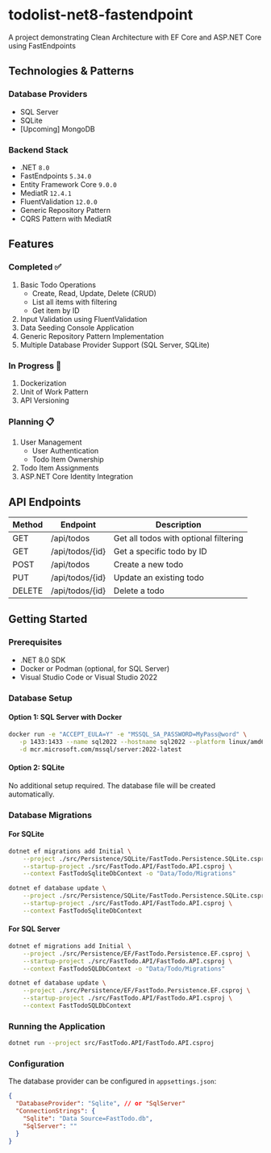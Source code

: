 # todolist-net8-fastendpoint
A project demonstrating Clean Architecture with EF Core and ASP.NET Core using FastEndpoints

## Technologies & Patterns
### Database Providers
- SQL Server
- SQLite
- [Upcoming] MongoDB

### Backend Stack
- .NET `8.0`
- FastEndpoints `5.34.0`
- Entity Framework Core `9.0.0`
- MediatR `12.4.1`
- FluentValidation `12.0.0`
- Generic Repository Pattern
- CQRS Pattern with MediatR

## Features
### Completed ✅
1. Basic Todo Operations
    - Create, Read, Update, Delete (CRUD)
    - List all items with filtering
    - Get item by ID
2. Input Validation using FluentValidation
3. Data Seeding Console Application
4. Generic Repository Pattern Implementation
5. Multiple Database Provider Support (SQL Server, SQLite)

### In Progress 🚧
1. Dockerization
2. Unit of Work Pattern
3. API Versioning

### Planning 📋
1. User Management
    - User Authentication
    - Todo Item Ownership
2. Todo Item Assignments
3. ASP.NET Core Identity Integration

## API Endpoints

| Method | Endpoint        | Description                           |
|--------|----------------|---------------------------------------|
| GET    | /api/todos     | Get all todos with optional filtering |
| GET    | /api/todos/{id}| Get a specific todo by ID            |
| POST   | /api/todos     | Create a new todo                    |
| PUT    | /api/todos/{id}| Update an existing todo             |
| DELETE | /api/todos/{id}| Delete a todo                       |

## Getting Started

### Prerequisites
- .NET 8.0 SDK
- Docker or Podman (optional, for SQL Server)
- Visual Studio Code or Visual Studio 2022

### Database Setup
#### Option 1: SQL Server with Docker
```bash
docker run -e "ACCEPT_EULA=Y" -e "MSSQL_SA_PASSWORD=MyPass@word" \
   -p 1433:1433 --name sql2022 --hostname sql2022 --platform linux/amd64 \
   -d mcr.microsoft.com/mssql/server:2022-latest
```

#### Option 2: SQLite
No additional setup required. The database file will be created automatically.

### Database Migrations

#### For SQLite
```bash
dotnet ef migrations add Initial \
    --project ./src/Persistence/SQLite/FastTodo.Persistence.SQLite.csproj \
    --startup-project ./src/FastTodo.API/FastTodo.API.csproj \
    --context FastTodoSqliteDbContext -o "Data/Todo/Migrations"

dotnet ef database update \
    --project ./src/Persistence/SQLite/FastTodo.Persistence.SQLite.csproj \
    --startup-project ./src/FastTodo.API/FastTodo.API.csproj \
    --context FastTodoSqliteDbContext
```

#### For SQL Server
```bash
dotnet ef migrations add Initial \
    --project ./src/Persistence/EF/FastTodo.Persistence.EF.csproj \
    --startup-project ./src/FastTodo.API/FastTodo.API.csproj \
    --context FastTodoSQLDbContext -o "Data/Todo/Migrations"

dotnet ef database update \
    --project ./src/Persistence/EF/FastTodo.Persistence.EF.csproj \
    --startup-project ./src/FastTodo.API/FastTodo.API.csproj \
    --context FastTodoSQLDbContext
```

### Running the Application
```bash
dotnet run --project src/FastTodo.API/FastTodo.API.csproj
```

### Configuration
The database provider can be configured in `appsettings.json`:
```json
{
  "DatabaseProvider": "Sqlite", // or "SqlServer"
  "ConnectionStrings": {
    "Sqlite": "Data Source=FastTodo.db",
    "SqlServer": ""
  }
}
```